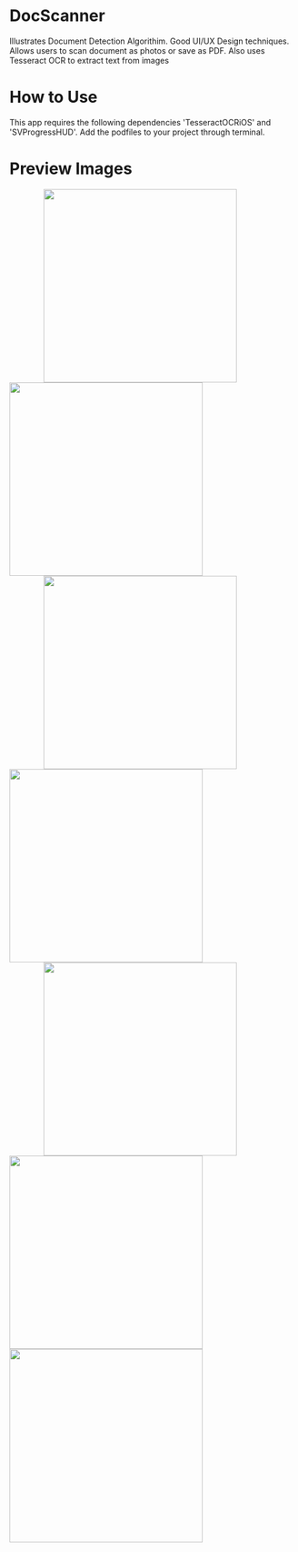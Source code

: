 # DocScanner
Illustrates Document Detection Algorithim. Good UI/UX Design techniques. Allows users to scan document as photos or save as PDF. Also uses Tesseract OCR to extract text from images 
# How to Use
This app requires the following dependencies 'TesseractOCRiOS' and 'SVProgressHUD'. Add the podfiles to your project through terminal.

# Preview Images
<img src="1.png?raw=true" width="340px" hspace="60"> <img src="2.png?raw=true" width="340px">
<img src="3.png?raw=true" width="340px" hspace="60"/> <img src="4.png?raw=true" width="340px">
<img src="5.png?raw=true" width="340px" hspace="60"/> <img src="6.png?raw=true" width="340px">
<img src="7.png?raw=true" width="340px">
